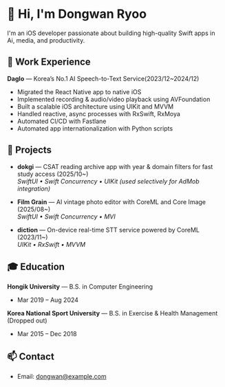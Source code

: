 # 👋 Hi, I'm Dongwan Ryoo

I'm an iOS developer passionate about building high-quality Swift apps in Ai, media, and productivity.

## 💼 Work Experience
**Daglo** — Korea’s No.1 AI Speech-to-Text Service(2023/12~2024/12) 
- Migrated the React Native app to native iOS
- Implemented recording & audio/video playback using AVFoundation  
- Built a scalable iOS architecture using UIKit and MVVM
- Handled reactive, async processes with RxSwift, RxMoya  
- Automated CI/CD with Fastlane
- Automated app internationalization with Python scripts

## 🚀 Projects
- **dokgi** — CSAT reading archive app with year & domain filters for fast study access (2025/10~)  
  _SwiftUI • Swift Concurrency • UIKit (used selectively for AdMob integration)_

- **Film Grain** — AI vintage photo editor with CoreML and Core Image (2025/08~)  
  _SwiftUI • Swift Concurrency • MVI_

- **diction** — On-device real-time STT service powered by CoreML (2023/11~)  
  _UIKit • RxSwift • MVVM_



## 🎓 Education
**Hongik University** — B.S. in Computer Engineering  
- Mar 2019 – Aug 2024  

**Korea National Sport University** — B.S. in Exercise & Health Management (Dropped out)  
- Mar 2015 – Dec 2018

## 📫 Contact
- Email: dongwan@example.com
